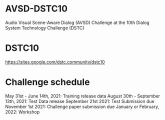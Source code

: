 # AVSD-DSTC10
Audio Visual Scene-Aware Dialog (AVSD) Challenge at the 10th Dialog System Technology Challenge (DSTC)

# DSTC10
https://sites.google.com/dstc.community/dstc10

# Challenge schedule
May 31st - June 14th, 2021: Training release data
August 30th - September 13th, 2021: Test Data release
September 21st 2021: Test Submission due
November 1st 2021: Challenge paper submission due
January or February, 2022: Workshop
